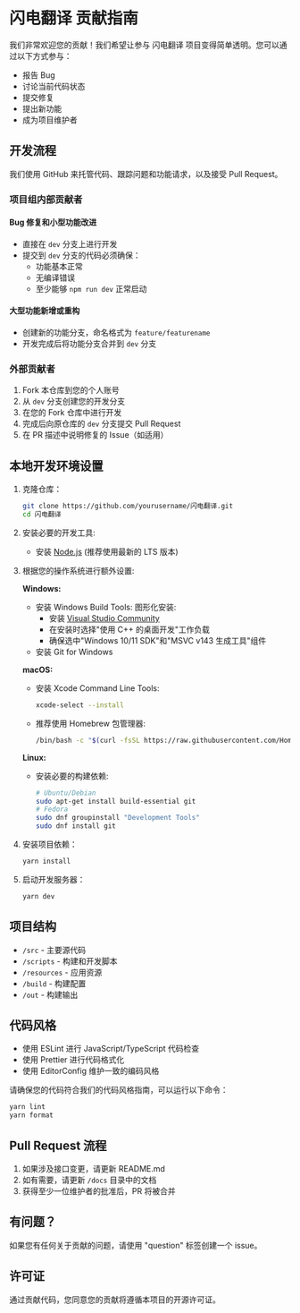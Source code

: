 # 闪电翻译 贡献指南

我们非常欢迎您的贡献！我们希望让参与 闪电翻译 项目变得简单透明。您可以通过以下方式参与：

- 报告 Bug
- 讨论当前代码状态
- 提交修复
- 提出新功能
- 成为项目维护者

## 开发流程

我们使用 GitHub 来托管代码、跟踪问题和功能请求，以及接受 Pull Request。

### 项目组内部贡献者

#### Bug 修复和小型功能改进

- 直接在 `dev` 分支上进行开发
- 提交到 `dev` 分支的代码必须确保：
  - 功能基本正常
  - 无编译错误
  - 至少能够 `npm run dev` 正常启动

#### 大型功能新增或重构

- 创建新的功能分支，命名格式为 `feature/featurename`
- 开发完成后将功能分支合并到 `dev` 分支

### 外部贡献者

1. Fork 本仓库到您的个人账号
2. 从 `dev` 分支创建您的开发分支
3. 在您的 Fork 仓库中进行开发
4. 完成后向原仓库的 `dev` 分支提交 Pull Request
5. 在 PR 描述中说明修复的 Issue（如适用）

## 本地开发环境设置

1. 克隆仓库：

   ```bash
   git clone https://github.com/yourusername/闪电翻译.git
   cd 闪电翻译
   ```

2. 安装必要的开发工具:

   - 安装 [Node.js](https://nodejs.org/) (推荐使用最新的 LTS 版本)

3. 根据您的操作系统进行额外设置:

   **Windows:**

   - 安装 Windows Build Tools:
     图形化安装:
     - 安装 [Visual Studio Community](https://visualstudio.microsoft.com/vs/community/)
     - 在安装时选择"使用 C++ 的桌面开发"工作负载
     - 确保选中"Windows 10/11 SDK"和"MSVC v143 生成工具"组件
   - 安装 Git for Windows

   **macOS:**

   - 安装 Xcode Command Line Tools:
     ```bash
     xcode-select --install
     ```
   - 推荐使用 Homebrew 包管理器:
     ```bash
     /bin/bash -c "$(curl -fsSL https://raw.githubusercontent.com/Homebrew/install/HEAD/install.sh)"
     ```

   **Linux:**

   - 安装必要的构建依赖:
     ```bash
     # Ubuntu/Debian
     sudo apt-get install build-essential git
     # Fedora
     sudo dnf groupinstall "Development Tools"
     sudo dnf install git
     ```

4. 安装项目依赖：

   ```bash
   yarn install
   ```

5. 启动开发服务器：
   ```bash
   yarn dev
   ```

## 项目结构

- `/src` - 主要源代码
- `/scripts` - 构建和开发脚本
- `/resources` - 应用资源
- `/build` - 构建配置
- `/out` - 构建输出

## 代码风格

- 使用 ESLint 进行 JavaScript/TypeScript 代码检查
- 使用 Prettier 进行代码格式化
- 使用 EditorConfig 维护一致的编码风格

请确保您的代码符合我们的代码风格指南，可以运行以下命令：

```bash
yarn lint
yarn format
```

## Pull Request 流程

1. 如果涉及接口变更，请更新 README.md
2. 如有需要，请更新 `/docs` 目录中的文档
3. 获得至少一位维护者的批准后，PR 将被合并

## 有问题？

如果您有任何关于贡献的问题，请使用 "question" 标签创建一个 issue。

## 许可证

通过贡献代码，您同意您的贡献将遵循本项目的开源许可证。
